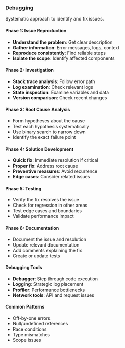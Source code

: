 ### Debugging

Systematic approach to identify and fix issues.

#### Phase 1: Issue Reproduction

- **Understand the problem**: Get clear description
- **Gather information**: Error messages, logs, context
- **Reproduce consistently**: Find reliable steps
- **Isolate the scope**: Identify affected components

#### Phase 2: Investigation

- **Stack trace analysis**: Follow error path
- **Log examination**: Check relevant logs
- **State inspection**: Examine variables and data
- **Version comparison**: Check recent changes

#### Phase 3: Root Cause Analysis

- Form hypotheses about the cause
- Test each hypothesis systematically
- Use binary search to narrow down
- Identify the exact failure point

#### Phase 4: Solution Development
- **Quick fix**: Immediate resolution if critical
- **Proper fix**: Address root cause
- **Preventive measures**: Avoid recurrence
- **Edge cases**: Consider related issues

#### Phase 5: Testing

- Verify the fix resolves the issue
- Check for regression in other areas
- Test edge cases and boundaries
- Validate performance impact

#### Phase 6: Documentation

- Document the issue and resolution
- Update relevant documentation
- Add comments explaining the fix
- Create or update tests

#### Debugging Tools

- **Debugger**: Step through code execution
- **Logging**: Strategic log placement
- **Profiler**: Performance bottlenecks
- **Network tools**: API and request issues

#### Common Patterns

- Off-by-one errors
- Null/undefined references
- Race conditions
- Type mismatches
- Scope issues
